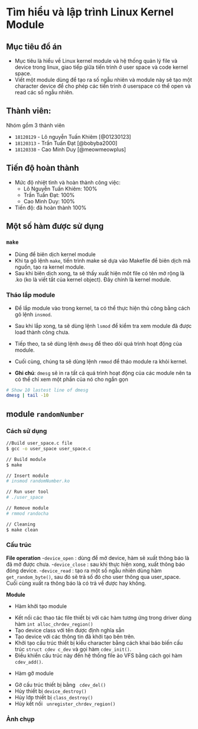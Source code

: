 # Tìm hiểu và lập trình Linux Kernel Module

## Mục tiêu đồ án

- Mục tiêu là hiểu về Linux kernel module và hệ thống quản lý file và device trong linux, giao tiếp giữa tiến trình ở user space và code kernel space. 
- Viết một module dùng để tạo ra số ngẫu nhiên và module này sẽ tạo một character device để cho phép các tiến trình ở userspace có thể open và read các số ngẫu nhiên.

## Thành viên:
Nhóm gồm 3 thành viên
- `18120129` - Lô nguyễn Tuấn Khiêm [@01230123]
- `18120313` - Trần Tuấn Đạt [@bobyba2000]
- `18120338` - Cao Minh Duy [@meowmeowplus]

## Tiến độ hoàn thành
- Mức độ nhiệt tình và hoàn thành công việc:
  * Lô Nguyễn Tuấn Khiêm: 100%
  * Trần Tuấn Đạt: 100%
  * Cao Minh Duy: 100%
- Tiến độ: đã hoàn thành 100%

## Một số hàm được sử dụng

### `make`
- Dùng để biên dịch kernel module
- Khi ta gõ lệnh `make`, tiến trình make sẽ dựa vào Makefile để biên dịch mã nguồn, tạo ra kernel module.
- Sau khi biên dịch xong, ta sẽ thấy xuất hiện môt file có tên mở rộng là .ko (ko là viết tắt của kernel object). Đây chính là kernel module.

### Tháo lắp module
- Để lắp module vào trong kernel, ta có thể thực hiện thủ công bằng cách gõ lệnh `insmod`. 
- Sau khi lắp xong, ta sẽ dùng lệnh `lsmod` để kiểm tra xem module đã được load thành công chưa. 
- Tiếp theo, ta sẽ dùng lệnh `dmesg` để theo dõi quá trình hoạt động của module. 
- Cuối cùng, chúng ta sẽ dùng lệnh `rmmod` để tháo module ra khỏi kernel.

- **Ghi chú**: `dmesg` sẽ in ra tất cả quá trình hoạt động của các module nên ta có thể chỉ xem một phần của nó cho ngắn gọn

```bash
# Show 10 lastest line of dmesg
dmesg | tail -10
```
## module `randomNumber`

### Cách sử dụng

```bash
//Build user_space.c file
$ gcc -o user_space user_space.c 

// Build module
$ make

// Insert module
# insmod randomNumber.ko

// Run user tool 
# ./user_space

// Remove module
# rmmod randocha

// Cleaning
$ make clean
```
### Cấu trúc

**File operation**
-`device_open` : dùng để mở device, hàm sẽ xuất thông báo là đã mở được chưa.
-`device_close` : sau khi thực hiện xong, xuất thông báo đóng device.
-`device_read` : tạo ra một số ngẫu nhiên dùng hàm `get_random_byte()`, sau đó sẽ trả số đó cho user thông qua user_space. Cuối cùng xuất ra thông báo là có trả về được hay không.

**Module**

- Hàm khởi tạo module
 * Kết nối các thao tác file thiết bị với các hàm tương ứng trong driver dùng hàm `int alloc_chrdev_region()`
 * Tạo device class với tên được định nghĩa sẵn
 * Tạo device với các thông tin đã khởi tạo bên trên.
 * Khởi tạo cấu trúc thiết bị kiểu character bằng cách khai báo biến cấu trúc `struct cdev c_dev` và gọi hàm `cdev_init()`.
 * Điều khiển cấu trúc này đến hệ thống file ảo VFS bằng cách gọi hàm `cdev_add()`.

- Hàm gỡ module
 * Gỡ cấu trúc thiết bị bằng ` cdev_del()`
 * Hủy thiết bị `device_destroy()`
 * Hủy lớp thiết bị `class_destroy()`
 * Hủy kết nối ` unregister_chrdev_region()`

### Ảnh chụp 






